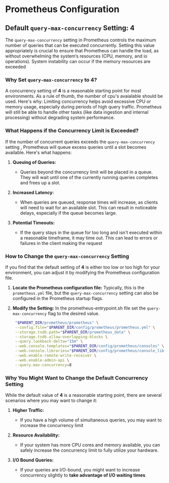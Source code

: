 # Prometheus Configuration

## Default `query-max-concurrency` Setting: **4**

The `query-max-concurrency` setting in Prometheus controls the maximum number of queries that can be executed concurrently.
Setting this value appropriately is crucial to ensure that Prometheus can handle the load, as without overwhelming the system’s resources (CPU, memory, and io operations). System instability can occur if the memory resources are exceeded

### Why Set `query-max-concurrency` to **4**?

A concurrency setting of **4** is a reasonable starting point for most environments. As a rule of thumb, the number of cpu's avaialable should be used. Here's why:
Limiting concurrency helps avoid excessive CPU or memory usage, especially during periods of high query traffic. Prometheus will still be able to handle other tasks (like data ingestion and internal processing) without degrading system performance.

### What Happens if the Concurrency Limit is Exceeded?

If the number of concurrent queries exceeds the `query-max-concurrency` setting , Prometheus will queue excess queries until a slot becomes available. Here's what happens:

1. **Queuing of Queries:**
   - Queries beyond the concurrency limit will be placed in a queue. They will wait until one of the currently running queries completes and frees up a slot.

2. **Increased Latency:**
   - When queries are queued, response times will increase, as clients will need to wait for an available slot. This can result in noticeable delays, especially if the queue becomes large.

3. **Potential Timeouts:**
   - If the query stays in the queue for too long and isn't executed within a reasonable timeframe, it may time out. This can lead to errors or failures in the client making the request

### How to Change the `query-max-concurrency` Setting

If you find that the default setting of **4** is either too low or too high for your environment, you can adjust it by modifying the Prometheus configuration file.

1. **Locate the Prometheus configuration file:**
   Typically, this is the `prometheus.yml` file, but the `query-max-concurrency` setting can also be configured in the Prometheus startup flags.

2. **Modify the Setting:**
   In the prometheus-entrypoint.sh file set the `query-max-concurrency` flag to the desired value.
   ```bash
    "$PARENT_DIR/prometheus/prometheus" \
    --config.file="$PARENT_DIR/config/prometheus/prometheus.yml" \
    --storage.tsdb.path="$PARENT_DIR/prometheus_data" \
    --storage.tsdb.allow-overlapping-blocks \
    --query.lookback-delta="15m" \
    --web.console.templates="$PARENT_DIR/config/prometheus/consoles" \
    --web.console.libraries="$PARENT_DIR/config/prometheus/console_libraries" \
    --web.enable-remote-write-receiver \
    --web.enable-admin-api \
    --query.max-concurrency=8
   ```

### Why You Might Want to Change the Default Concurrency Setting

While the default value of **4** is a reasonable starting point, there are several scenarios where you may want to change it:

1. **Higher Traffic:**
   - If you have a high volume of simultaneous queries, you may want to increase the concurrency limit

2. **Resource Availability:**
   - If your system has more CPU cores and memory available, you can safely increase the concurrency limit to fully utilize your hardware.

3. **I/O Bound Queries:**
   - If your queries are I/O-bound, you might want to increase concurrency slightly to **take advantage of I/O waiting times**
